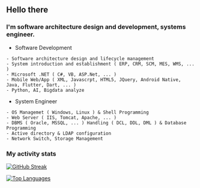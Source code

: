 ## Hello there

### I'm software architecture design and development, systems engineer.

- Software Development
```
- Software architecture design and lifecycle management
- System introduction and establishment ( ERP, CRM, SCM, MES, WMS, ... )
- Microsoft .NET ( C#, VB, ASP.Net, ... )
- Mobile Web/App ( XML, Javascrpt, HTML5, JQuery, Android Native, Java, Flutter, Dart, ... )
- Python, AI, Bigdata analyze
```

- System Engineer
```
- OS Managemet ( Windows, Linux ) & Shell Programming
- Web Server ( IIS, Tomcat, Apache, ... )
- DBMS ( Oracle, MSSQL, ... ) Handling ( DCL, DDL, DML ) & Database Programming
- Active directory & LDAP configuration
- Network Switch, Storage Management
```

### My activity stats
[![GitHub Streak](http://github-readme-streak-stats.herokuapp.com?user=berealize&theme=dark&background=000000)](https://git.io/streak-stats)

[![Top Languages](https://github-readme-stats.vercel.app/api/top-langs/?username=berealize&layout=compact&theme=vision-friendly-dark)](https://github.com/anuraghazra/github-readme-stats)

<img src="https://komarev.com/ghpvc/?username=berealize&style=flat-square&color=blue" alt=""/>
